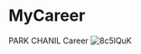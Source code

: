 # MyCareer
PARK CHANIL Career
![8c5lQuK](https://user-images.githubusercontent.com/8411991/114817136-6e1e6980-9df4-11eb-9d21-67a29a82c8be.jpg)
